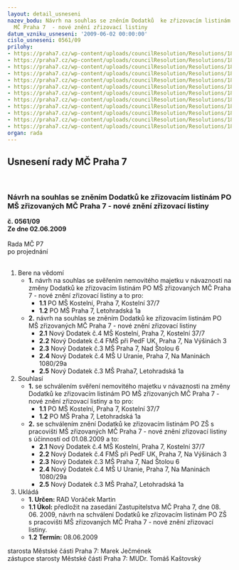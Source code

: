 ```yaml
---
layout: detail_usneseni
nazev_bodu: Návrh na souhlas se zněním Dodatků  ke zřizovacím listinám PO MŠ zřizovaných
  MČ Praha 7  - nové znění zřizovací listiny
datum_vzniku_usneseni: '2009-06-02 00:00:00'
cislo_usneseni: 0561/09
prilohy:
- https://praha7.cz/wp-content/uploads/councilResolution/Resolutions/18854/29-zl_pro_m%c5%a1_kosteln%c3%ad_dodatek_4.doc
- https://praha7.cz/wp-content/uploads/councilResolution/Resolutions/18854/29-zl_pro_m%c5%a1_na_v%c3%bd%c5%a1in%c3%a1ch_dodatek_4.doc
- https://praha7.cz/wp-content/uploads/councilResolution/Resolutions/18854/29-zl_pro_m%c5%a1_nad_%c5%a1tolou_dodatek_3.doc
- https://praha7.cz/wp-content/uploads/councilResolution/Resolutions/18854/29-zl_pro_m%c5%a1_u_uranie_dodatek_4.doc
- https://praha7.cz/wp-content/uploads/councilResolution/Resolutions/18854/29-zl_pro_m%c5%a1_letohradsk%c3%a1_dodatek_3.doc
- https://praha7.cz/wp-content/uploads/councilResolution/Resolutions/18854/29-usnesen%c3%ad_rm%c4%8d_0369.09.doc
- https://praha7.cz/wp-content/uploads/councilResolution/Resolutions/18854/29-m%c5%a1_kosteln%c3%ad_dod_3.doc
- https://praha7.cz/wp-content/uploads/councilResolution/Resolutions/18854/29-m%c5%a1_v%c3%bd%c5%a1iny_dod_3.doc
- https://praha7.cz/wp-content/uploads/councilResolution/Resolutions/18854/29-m%c5%a1_nad_%c5%a1tolou_dod_2.doc
- https://praha7.cz/wp-content/uploads/councilResolution/Resolutions/18854/29-m%c5%a1_u_uranie_dod.3.doc
- https://praha7.cz/wp-content/uploads/councilResolution/Resolutions/18854/29-m%c5%a1_letohradsk%c3%a1_dod_2.doc
- https://praha7.cz/wp-content/uploads/councilResolution/Resolutions/18854/29-n%c3%a1vrh_zm%c4%8d_zl_pro_m%c5%a1_06_2009.doc
organ: rada
---
```

<div id="ucUsn_pList" class="usn">
	<span><h2>Usnesení rady MČ Praha 7 </h2>
<br></span><div class="standBody">
<span><h3>Návrh na souhlas se zněním Dodatků  ke zřizovacím listinám PO MŠ zřizovaných MČ Praha 7  - nové znění zřizovací listiny</h3></span><div class="center">
		<strong>č. 0561/09</strong><br>
	</div>
<div class="center">
		<strong>Ze dne 02.06.2009</strong><br><br>
	</div>Rada MČ P7<br> po projednání<br><br><ol>
<li>Bere na vědomí<ul>
<li>
<strong>1.</strong> návrh na souhlas se svěřením nemovitého majetku v návaznosti na změny Dodatků  ke zřizovacím listinám PO MŠ zřizovaných MČ Praha 7  - nové znění zřizovací listiny a to pro:<ul>
<li>
<strong>1.1</strong> PO MŠ Kostelní, Praha 7, Kostelní 37/7 </li>
<li>
<strong>1.2</strong> PO MŠ Praha 7, Letohradská 1a </li>
</ul>
</li>
<li>
<strong>2.</strong> návrh na souhlas se zněním Dodatků  ke zřizovacím listinám PO MŠ zřizovaných MČ Praha 7  - nové znění zřizovací listiny<ul>
<li>
<strong>2.1</strong> Nový Dodatek č.4 MŠ Kostelní, Praha 7, Kostelní 37/7</li>
<li>
<strong>2.2</strong> Nový Dodatek č.4 FMŠ při PedF UK, Praha 7, Na Výšinách 3 </li>
<li>
<strong>2.3</strong> Nový Dodatek č.3 MŠ Praha 7, Nad Štolou 6</li>
<li>
<strong>2.4</strong> Nový Dodatek č.4 MŠ U Uranie, Praha 7, Na Maninách 1080/29a</li>
<li>
<strong>2.5</strong> Nový Dodatek č.3 MŠ Praha7, Letohradská 1a</li>
</ul>
</li>
</ul>
</li>
<li>Souhlasí<ul>
<li>
<strong>1.</strong> se schválením svěření nemovitého majetku v návaznosti na změny Dodatků  ke zřizovacím listinám PO MŠ zřizovaných MČ Praha 7  - nové znění zřizovací listiny a to pro:<ul>
<li>
<strong>1.1</strong> PO MŠ Kostelní, Praha 7, Kostelní 37/7</li>
<li>
<strong>1.2</strong> PO MŠ Praha 7, Letohradská 1a</li>
</ul>
</li>
<li>
<strong>2.</strong> se schválením znění Dodatků  ke zřizovacím listinám PO ZŠ s pracovišti MŠ  zřizovaných MČ Praha 7  - nové znění zřizovací listiny s účinností od 01.08.2009 a to:<ul>
<li>
<strong>2.1</strong> Nový Dodatek č.4 MŠ Kostelní, Praha 7, Kostelní 37/7</li>
<li>
<strong>2.2</strong> Nový Dodatek č.4 FMŠ při PedF UK, Praha 7, Na Výšinách 3 </li>
<li>
<strong>2.3</strong> Nový Dodatek č.3 MŠ Praha 7, Nad Štolou 6</li>
<li>
<strong>2.4</strong> Nový Dodatek č.4 MŠ U Uranie, Praha 7, Na Maninách 1080/29a</li>
<li>
<strong>2.5</strong> Nový Dodatek č.3 MŠ Praha7, Letohradská 1a</li>
</ul>
</li>
</ul>
</li>
<li>Ukládá<ul>
<li>
<strong>1. Určen: </strong>RAD Voráček Martin</li>
<li>
<strong>1.1 Úkol: </strong>předložit na zasedání Zastupitelstva MČ Praha 7, dne  08. 06. 2009, návrh na schválení Dodatků  ke zřizovacím listinám PO ZŠ s pracovišti MŠ  zřizovaných MČ Praha 7  - nové znění zřizovací listiny. </li>
<li>
<strong>1.2 Termín: </strong>08.06.2009</li>
</ul>
</li>
</ol>starosta Městské části Praha 7: Marek Ječmének<br>zástupce starosty Městské části Praha 7: MUDr. Tomáš Kaštovský 
</div>
</div>